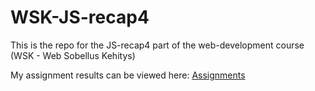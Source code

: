 # WSK-JS-recap4

This is the repo for the JS-recap4 part of the web-development course (WSK - Web Sobellus Kehitys)

My assignment results can be viewed here: [Assignments](https://users.metropolia.fi/~neal/WSK/js-recap4/)
